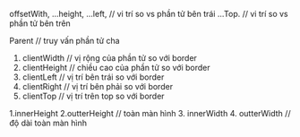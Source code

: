 offsetWith,
...height,
...left, // vi trí so vs phần tử bên trái
...Top.  // vi trí so vs phần tử bên trên

<!-- Trả về kích thước độ dài của vật thể (number) -->

Parent // truy vấn phần tử cha



<!-- Client  -->
1. clientWidth // vị rộng của phần tử so với border
2. clientHeight //  chiều cao của phần tử so với border
3. clientLeft // vị trí bên trái so với border
4. clientRight // vị trí bên phải so với border
5. clientTop // vị trí trên top so với border

<!-- Window -->
1.innerHeight
2.outterHeight // toàn màn hình
3. innerWidth 
4. outterWidth // độ dài toàn màn hình


